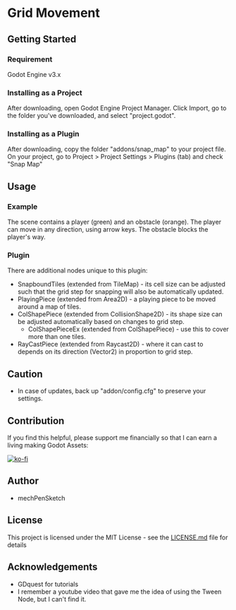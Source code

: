 # Grid Movement

## Getting Started

### Requirement
Godot Engine v3.x

### Installing as a Project
After downloading, open Godot Engine Project Manager. Click Import, go to the folder you've downloaded, and select "project.godot".

### Installing as a Plugin
After downloading, copy the folder "addons/snap_map" to your project file. On your project, go to Project > Project Settings > Plugins (tab) and check "Snap Map"

## Usage

### Example
The scene contains a player (green) and an obstacle (orange). The player can move in any direction, using arrow keys. The obstacle blocks the player's way.

### Plugin
There are additional nodes unique to this plugin:
* SnapboundTiles (extended from TileMap) - its cell size can be adjusted such that the grid step for snapping will also be automatically updated.
* PlayingPiece (extended from Area2D) - a playing piece to be moved around a map of tiles.
* ColShapePiece (extended from CollisionShape2D) - its shape size can be adjusted automatically based on changes to grid step.
  * ColShapePieceEx (extended from ColShapePiece) - use this to cover more than one tiles.
* RayCastPiece (extended from Raycast2D) - where it can cast to depends on its direction (Vector2) in proportion to grid step.

## Caution
* In case of updates, back up "addon/config.cfg" to preserve your settings.

## Contribution
If you find this helpful, please support me financially so that I can earn a living making Godot Assets:

[![ko-fi](https://www.ko-fi.com/img/githubbutton_sm.svg)](https://ko-fi.com/I3I1208SA)

## Author
* mechPenSketch

## License
This project is licensed under the MIT License - see the [LICENSE.md](LICENSE.md) file for details

## Acknowledgements
* GDquest for tutorials
* I remember a youtube video that gave me the idea of using the Tween Node, but I can't find it.
